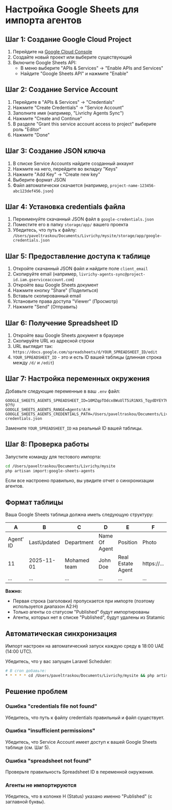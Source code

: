 # Настройка Google Sheets для импорта агентов

## Шаг 1: Создание Google Cloud Project

1. Перейдите на [Google Cloud Console](https://console.cloud.google.com/)
2. Создайте новый проект или выберите существующий
3. Включите Google Sheets API:
   - В меню выберите "APIs & Services" → "Enable APIs and Services"
   - Найдите "Google Sheets API" и нажмите "Enable"

## Шаг 2: Создание Service Account

1. Перейдите в "APIs & Services" → "Credentials"
2. Нажмите "Create Credentials" → "Service Account"
3. Заполните имя (например, "Livrichy Agents Sync")
4. Нажмите "Create and Continue"
5. В разделе "Grant this service account access to project" выберите роль "Editor"
6. Нажмите "Done"

## Шаг 3: Создание JSON ключа

1. В списке Service Accounts найдите созданный аккаунт
2. Нажмите на него, перейдите во вкладку "Keys"
3. Нажмите "Add Key" → "Create new key"
4. Выберите формат JSON
5. Файл автоматически скачается (например, `project-name-123456-abc123def456.json`)

## Шаг 4: Установка credentials файла

1. Переименуйте скачанный JSON файл в `google-credentials.json`
2. Поместите его в папку `storage/app/` вашего проекта
3. Убедитесь, что путь к файлу: `/Users/paveltraskou/Documents/Livrichy/mysite/storage/app/google-credentials.json`

## Шаг 5: Предоставление доступа к таблице

1. Откройте скачанный JSON файл и найдите поле `client_email`
2. Скопируйте email (например, `livrichy-agents-sync@project-id.iam.gserviceaccount.com`)
3. Откройте ваш Google Sheets документ
4. Нажмите кнопку "Share" (Поделиться)
5. Вставьте скопированный email
6. Установите права доступа "Viewer" (Просмотр)
7. Нажмите "Send" (Отправить)

## Шаг 6: Получение Spreadsheet ID

1. Откройте ваш Google Sheets документ в браузере
2. Скопируйте URL из адресной строки
3. URL выглядит так: `https://docs.google.com/spreadsheets/d/YOUR_SPREADSHEET_ID/edit`
4. `YOUR_SPREADSHEET_ID` - это и есть ID вашей таблицы (длинная строка между `/d/` и `/edit`)

## Шаг 7: Настройка переменных окружения

Добавьте следующие переменные в ваш `.env` файл:

```env
GOOGLE_SHEETS_AGENTS_SPREADSHEET_ID=10MZqpTOdcx8WuUlT5iR1NXS_TqydDYEY7H36Yr-97fU
GOOGLE_SHEETS_AGENTS_RANGE=Agents!A:H
GOOGLE_SHEETS_AGENTS_CREDENTIALS_PATH=/Users/paveltraskou/Documents/Livrichy/mysite/storage/app/google-credentials.json
```

Замените `YOUR_SPREADSHEET_ID` на реальный ID вашей таблицы.

## Шаг 8: Проверка работы

Запустите команду для тестового импорта:

```bash
cd /Users/paveltraskou/Documents/Livrichy/mysite
php artisan import:google-sheets-agents
```

Если все настроено правильно, вы увидите отчет о синхронизации агентов.

## Формат таблицы

Ваша Google Sheets таблица должна иметь следующую структуру:

| A | B | C | D | E | F | G | H |
|---|---|---|---|---|---|---|---|
| Agent' ID | LastUpdated | Department | Name Of Agent | Position | Photo | Bio | Status |
| 11 | 2025-11-01 | Mohamed team | John Doe | Real Estate Agent | https://... | Bio text | Published |
| ... | ... | ... | ... | ... | ... | ... | ... |

**Важно:**
- Первая строка (заголовки) пропускается при импорте (поэтому используется диапазон A2:H)
- Только агенты со статусом "Published" будут импортированы
- Агенты, которых нет в списке "Published", будут удалены из Statamic

## Автоматическая синхронизация

Импорт настроен на автоматический запуск каждую среду в 18:00 UAE (14:00 UTC).

Убедитесь, что у вас запущен Laravel Scheduler:

```bash
# В cron добавьте:
* * * * * cd /Users/paveltraskou/Documents/Livrichy/mysite && php artisan schedule:run >> /dev/null 2>&1
```

## Решение проблем

### Ошибка "credentials file not found"
Убедитесь, что путь к файлу credentials правильный и файл существует.

### Ошибка "insufficient permissions"
Убедитесь, что Service Account имеет доступ к вашей Google Sheets таблице (см. Шаг 5).

### Ошибка "spreadsheet not found"
Проверьте правильность Spreadsheet ID в переменной окружения.

### Агенты не импортируются
Убедитесь, что в колонке H (Status) указано именно "Published" (с заглавной буквы).

